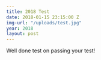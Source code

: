 ```yaml
---
title: 2018 Test
date: 2018-01-15 23:15:00 Z
img-url: "/uploads/test.jpg"
year: 2018
layout: post
---
```


Well done test on passing your test!